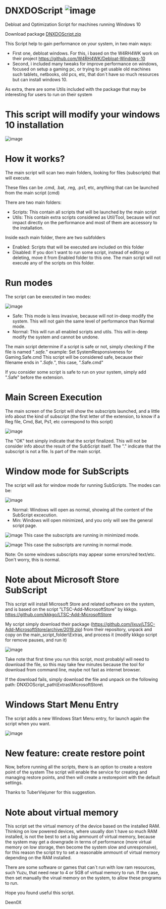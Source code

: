 # DNXDOScript ![image](https://user-images.githubusercontent.com/3720302/138952395-1b97a5be-0f24-4228-be5e-b8d8b80d37a7.png)

Debloat and Optimization Script for machines running Windows 10

Download package
[DNXDOScript.zip](https://github.com/Deen0X/DNXDOScript/releases/download/v1.2/DNXDOScript.7z)

This Script help to gain performance on your system, in two main ways:
- First one, debloat windows. For this, i based on the W4RH4WK work on their project
https://github.com/W4RH4WK/Debloat-Windows-10
- Second, i included many tweaks for improve performance on windows, focused on setup a gaming pc, or trying to get usable old machines such tablets, netbooks, old pcs, etc, that don´t have so much resources but can install windows 10.

As extra, there are some Utils included with the package that may be interesting for users to run on their system

# This script will modify your windows 10 installation

![image](https://user-images.githubusercontent.com/3720302/138956331-15ae85fe-4dcc-421d-8e2d-dbe241e0f224.png)


# How it works?

The main script will scan two main folders,  looking for files (subscripts) that will execute.

These files can be .cmd, .bat, .reg, .ps1, etc, anything that can be launched from the main script (cmd)

There are two main folders:
- Scripts: This contain all scripts that will be launched by the main script
- Utils: This contain extra scripts considered as Util/Tool, because will not impact directly on the performance and most of them are accessory to the installation.

Inside each main folder, there are two subfolders
- Enabled: Scripts that will be executed are included on this folder
- Disabled: If you don´t want to run some script, instead of editing or deleting, move it from Enabled folder to this one. The main script will not execute any of the scripts on this folder.

# Run modes

The script can be executed in two modes:

![image](https://user-images.githubusercontent.com/3720302/138956430-5aba8351-254b-40a2-b8c7-5509316d1fd0.png)

- Safe: This mode is less invasive, because will not in-deep modify the system. This will not gain the same level of performance than Normal mode.
- Normal: This will run all enabled scripts and utils. This will in-deep modify the system and cannot be undone.

The main script determine if a script is safe or not, simply checking if the file is named "*.safe.*"
example:
Set SystemResponsiveness for Gaming.Safe.cmd
This script will be considered safe, because their filename ends in "*.Safe.*", this case, ".Safe.cmd"

If you consider some script is safe to run on your system, simply add ".Safe" before the extension.

# Main Screen Execution

The main screen of the Script will show the subscripts launched, and a little info about the kind of subscript (the first letter of the extension, to know if a Reg file, Cmd, Bat, Ps1, etc correspond to this script)

![image](https://user-images.githubusercontent.com/3720302/138957308-d7f77f5d-b6b5-4ed6-be6d-03c4eda83144.png)

The "OK" text simply indicate that the script finalized. This will not be consider info about the result of the SubScript itself.
The "." indicate that the subscript is not a file. Is part of the main script.

# Window mode for SubScripts

The script will ask for window mode for running SubScripts.
The modes can be:

![image](https://user-images.githubusercontent.com/3720302/138958109-5521e651-1c22-4c76-908b-9a9fc74ead75.png)

- Normal: Windows will open as normal, showing all the content of the SubScript excecution.
- Min: Windows will open minimized, and you only will see the general script page.

![image](https://user-images.githubusercontent.com/3720302/138957577-af8dfe5c-4b87-4851-9756-24a83d0997d1.png)
This case the subscripts are running in minimized mode.

![image](https://user-images.githubusercontent.com/3720302/138958783-18310202-6516-4f98-9f8d-04f97e2942de.png)
This case the subscripts are running in normal mode.

Note: On some windows subscripts may appear some errors/red text/etc. Don't worry, this is normal.

# Note about Microsoft Store SubScript

This script will install Microsoft Store and related software on the system, and is based on the
script "LTSC-Add-MicrosoftStore" by kkkgo.
https://github.com/kkkgo/LTSC-Add-MicrosoftStore

My script simply download their package (https://github.com/lixuy/LTSC-Add-MicrosoftStore/archive/2019.zip) from
their repository, unpack and copy on the main_script_folder\Extras, and process it (modify kkkgo script for remove pauses, and run it)

![image](https://user-images.githubusercontent.com/3720302/138957688-73f09a62-19f7-4852-8ea4-67346fb3bfbb.png)

Take note that first time you run this script, most probablyl will need to download the file, so this may take few minutes because the tool for download from command line, maybe not fast as internet browser.

If the download fails, simply download the file and unpack on the following path:
DNXDOScript_path\Extras\MicrosoftStore\


# Windows Start Menu Entry

The script adds a new Windows Start Menu entry, for launch again the script when you want.

![image](https://user-images.githubusercontent.com/3720302/138959091-751cf1b2-fa9d-4dba-b6b9-1681313820f4.png)

# New feature: create restore point

Now, before running all the scripts, there is an option to create a restore point of the system
The script will enable the service for creating and managing restore points, and then will create a restorepoint with the default settings.

Thanks to TuberViejuner for this suggestion.

# Note about virtual memory

This script set the virtual memory of the device based on the installed RAM.
Thinking on low powered devices, where usually don´t have so much RAM installed, is not the best to set a big ammount of virtual memory, because the system may get a downgrade in terms of performance (more virtual memory on low storage, then become the system slow and unresponsive), for this reason the script try to set a reasonable ammount of virtual memory depending on the RAM installed.

There are some software or games that can´t run with low ram resources, such Yuzu, that need near to 4 or 5GB of virtual memory to run. If the case, then set manually the virual memory on the system, to allow these programs to run.


Hope you found useful this script.

Deen0X
